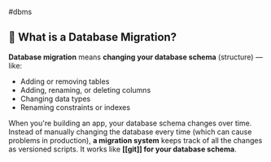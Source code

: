 #dbms 

## 🧠 What is a Database Migration?

**Database migration** means **changing your database schema** (structure) — like:

- Adding or removing tables
- Adding, renaming, or deleting columns
- Changing data types 
- Renaming constraints or indexes

When you're building an app, your database schema changes over time. Instead of manually changing the database every time (which can cause problems in production), **a migration system** keeps track of all the changes as versioned scripts.
It works like **[[git]] for your database schema**.


